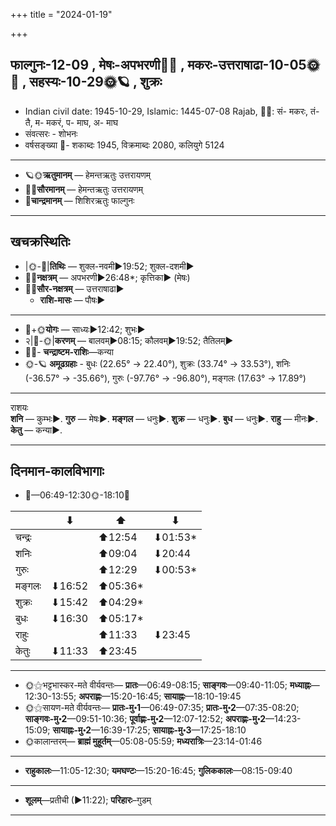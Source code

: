 +++
title = "2024-01-19"

+++
## फाल्गुनः-12-09  ,  मेषः-अपभरणी🌛🌌  ,  मकरः-उत्तराषाढा-10-05🌞🌌  ,  सहस्यः-10-29🌞🪐  ,  शुक्रः
- Indian civil date: 1945-10-29, Islamic: 1445-07-08 Rajab, 🌌🌞: सं- मकरः, तं- तै, म- मकरं, प- माघ, अ- माघ
- संवत्सरः - शोभनः
- वर्षसङ्ख्या 🌛- शकाब्दः 1945, विक्रमाब्दः 2080, कलियुगे 5124
___________________
- 🪐🌞**ऋतुमानम्** — हेमन्तऋतुः उत्तरायणम्
- 🌌🌞**सौरमानम्** — हेमन्तऋतुः उत्तरायणम्
- 🌛**चान्द्रमानम्** — शिशिरऋतुः फाल्गुनः
___________________


## खचक्रस्थितिः
- |🌞-🌛|**तिथिः** — शुक्ल-नवमी►19:52; शुक्ल-दशमी►  
- 🌌🌛**नक्षत्रम्** — अपभरणी►26:48*; कृत्तिका► (मेषः)  
- 🌌🌞**सौर-नक्षत्रम्** — उत्तराषाढा►  
  - **राशि-मासः** — पौषः► 
___________________
- 🌛+🌞**योगः** — साध्यः►12:42; शुभः►  
- २|🌛-🌞|**करणम्** — बालवम्►08:15; कौलवम्►19:52; तैतिलम्►  
- 🌌🌛- **चन्द्राष्टम-राशिः**—कन्या  
- 🌞-🪐 **अमूढग्रहाः** - बुधः (22.65° → 22.40°), शुक्रः (33.74° → 33.53°), शनिः (-36.57° → -35.66°), गुरुः (-97.76° → -96.80°), मङ्गलः (17.63° → 17.89°)
___________________
राशयः  
**शनि** — कुम्भः►. **गुरु** — मेषः►. **मङ्गल** — धनुः►. **शुक्र** — धनुः►. **बुध** — धनुः►. **राहु** — मीनः►. **केतु** — कन्या►. 
___________________


## दिनमान-कालविभागाः
- 🌅—06:49-12:30🌞-18:10🌇  

|      |⬇     |⬆     |⬇     |
|------|-----|-----|------|
|चन्द्रः|     |⬆12:54 |⬇01:53*|
|शनिः   |     |⬆09:04 |⬇20:44 |
|गुरुः  |     |⬆12:29 |⬇00:53*|
|मङ्गलः |⬇16:52 |⬆05:36*|     |
|शुक्रः |⬇15:42 |⬆04:29*|     |
|बुधः   |⬇16:30 |⬆05:17*|     |
|राहुः  |     |⬆11:33 |⬇23:45 |
|केतुः  |⬇11:33 |⬆23:45 |     |
___________________
- 🌞⚝भट्टभास्कर-मते वीर्यवन्तः— **प्रातः**—06:49-08:15; **साङ्गवः**—09:40-11:05; **मध्याह्नः**—12:30-13:55; **अपराह्णः**—15:20-16:45; **सायाह्नः**—18:10-19:45  
- 🌞⚝सायण-मते वीर्यवन्तः— **प्रातः-मु॰1**—06:49-07:35; **प्रातः-मु॰2**—07:35-08:20; **साङ्गवः-मु॰2**—09:51-10:36; **पूर्वाह्णः-मु॰2**—12:07-12:52; **अपराह्णः-मु॰2**—14:23-15:09; **सायाह्नः-मु॰2**—16:39-17:25; **सायाह्नः-मु॰3**—17:25-18:10  
- 🌞कालान्तरम्— **ब्राह्मं मुहूर्तम्**—05:08-05:59; **मध्यरात्रिः**—23:14-01:46  
___________________
- **राहुकालः**—11:05-12:30; **यमघण्टः**—15:20-16:45; **गुलिककालः**—08:15-09:40  
___________________
- **शूलम्**—प्रतीची (►11:22); **परिहारः**–गुडम्  
___________________
